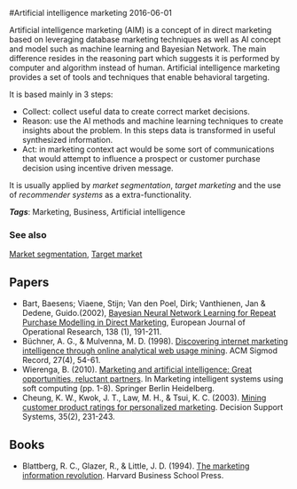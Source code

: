 
#Artificial intelligence marketing
2016-06-01

Artificial intelligence marketing (AIM) is a concept of in direct marketing based on leveraging database marketing techniques as well as AI concept and model such as machine learning and Bayesian Network. The main difference resides in the reasoning part which suggests it is performed by computer and algorithm instead of human. Artificial intelligence marketing provides a set of tools and techniques that enable behavioral targeting.

It is based mainly in 3 steps:
* Collect: collect useful data to create correct market decisions.
* Reason: use the AI methods and machine learning techniques to create insights about the problem. In this steps data is transformed in useful synthesized information.
* Act: in marketing context act would be some sort of communications that would attempt to influence a prospect or customer purchase decision using incentive driven message.

It is usually applied by *market segmentation*, *target marketing* and the use of *recommender systems* as a extra-functionality.

***Tags***: Marketing, Business, Artificial intelligence

### See also
[Market segmentation](/market_segmentation), [Target market](/target_market)
## Papers
* Bart, Baesens; Viaene, Stijn; Van den Poel, Dirk; Vanthienen, Jan & Dedene, Guido.(2002), [Bayesian Neural Network Learning for Repeat Purchase Modelling in Direct Marketing](http://econpapers.repec.org/paper/rugrugwps/02_2F154.htm), European Journal of Operational Research, 138 (1), 191-211.
* Büchner, A. G., & Mulvenna, M. D. (1998). [Discovering internet marketing intelligence through online analytical web usage mining](https://www.researchgate.net/profile/Maurice_Mulvenna/publication/220415836_Discovering_Internet_Marketing_Intelligence_through_Online_Analytical_Web_Usage_Mining/links/54230b030cf26120b7a6b989.pdf). ACM Sigmod Record, 27(4), 54-61.
* Wierenga, B. (2010). [Marketing and artificial intelligence: Great opportunities, reluctant partners](http://www.academia.edu/download/46097775/SOFT_COMPUTING.pdf#page=16). In Marketing intelligent systems using soft computing (pp. 1-8). Springer Berlin Heidelberg.
* Cheung, K. W., Kwok, J. T., Law, M. H., & Tsui, K. C. (2003). [Mining customer product ratings for personalized marketing](https://www.researchgate.net/profile/Kwok_Ching_Tsui/publication/262406306_Mining_customer_product_rating_for_personalized_marketing/links/0fcfd50bdec4840fe5000000.pdf). Decision Support Systems, 35(2), 231-243.

## Books
* Blattberg, R. C., Glazer, R., & Little, J. D. (1994). [The marketing information revolution](https://www.goodreads.com/book/show/1254431.The_Marketing_Information_Revolution). Harvard Business School Press.


